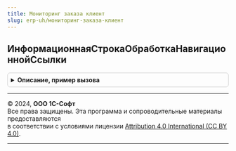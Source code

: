 ```yaml
---
title: Мониторинг заказа клиент
slug: erp-uh/мониторинг-заказа-клиент
---
```



## ИнформационнаяСтрокаОбработкаНавигационнойСсылки
<details style="margin: 1em 0; padding: 0.5em; border: 1px solid #ccc; border-radius: 6px;">

<summary style="font-weight: bold; cursor: pointer;">Описание, пример вызова</summary>

```bsl

Процедура ИнформационнаяСтрокаОбработкаНавигационнойСсылки(ЗаказНаПроизводство, НавигационнаяСсылкаФорматированнойСтроки, СтандартнаяОбработка) Экспорт
```

Пример вызова
```bsl
МониторингЗаказаКлиент.ИнформационнаяСтрокаОбработкаНавигационнойСсылки(ЗаказНаПроизводство, НавигационнаяСсылкаФорматированнойСтроки, СтандартнаяОбработка) 
```
</details>

---

© 2024, **ООО 1С-Софт**  
Все права защищены. Эта программа и сопроводительные материалы предоставляются  
в соответствии с условиями лицензии [Attribution 4.0 International (CC BY 4.0)](https://creativecommons.org/licenses/by/4.0/legalcode).

---
